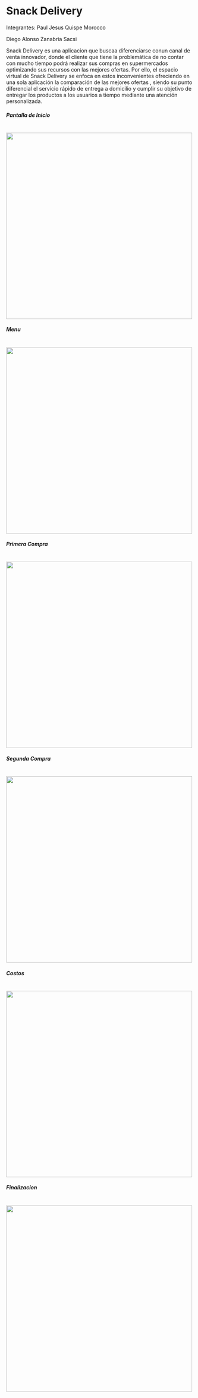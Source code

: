 # Snack Delivery
Integrantes:
Paul Jesus Quispe Morocco

Diego Alonso Zanabria Sacsi

Snack Delivery es una aplicacion que buscaa diferenciarse conun canal de venta innovador, donde el cliente que tiene la problemática de no contar con mucho tiempo podrá realizar sus compras en supermercados optimizando sus recursos con las mejores ofertas. Por ello, el espacio virtual de Snack Delivery se enfoca en estos inconvenientes ofreciendo en una sola aplicación la comparación de las mejores ofertas , siendo su punto diferencial el servicio rápido de entrega a domicilio y cumplir su objetivo de entregar los productos a los usuarios a tiempo mediante una atención personalizada.
##### Pantalla de Inicio
# <img src="https://github.com/pquispemor/DBP-ProyectoFinal/blob/main/Print/Inicio.jpeg?raw=true" width="500">
##### Menu
# <img src="https://github.com/pquispemor/DBP-ProyectoFinal/blob/main/Print/MenuInicio.jpeg?raw=true" width="500">
##### Primera Compra
# <img src="https://github.com/pquispemor/DBP-ProyectoFinal/blob/main/Print/compra1.jpeg?raw=true" width="500">
##### Segunda Compra
# <img src="https://github.com/pquispemor/DBP-ProyectoFinal/blob/main/Print/Compra2.jpeg?raw=true" width="500">
##### Costos
# <img src="https://github.com/pquispemor/DBP-ProyectoFinal/blob/main/Print/CompraTotal.jpeg?raw=true" width="500">
##### Finalizacion
# <img src="https://github.com/pquispemor/DBP-ProyectoFinal/blob/main/Print/FinalizacionCompra.jpeg?raw=true" width="500">

